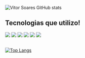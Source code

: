 ![Vitor Soares GitHub stats](https://github-readme-stats.vercel.app/api?username=Viitorsoares&show_icons=true&theme=highcontrast&locale=pt-br)

## Tecnologias que utilizo!

<div style="display: inline_block">
  <img aling="center alt="html5" src="https://img.shields.io/badge/HTML5-E34F26?style=for-the-badge&logo=html5&logoColor=white"/>
  <img aling="center alt="css3" src="https://img.shields.io/badge/CSS3-1572B6?style=for-the-badge&logo=css3&logoColor=white"/>
  <img aling="center alt="javascript" src="https://img.shields.io/badge/JavaScript-323330?style=for-the-badge&logo=javascript&logoColor=F7DF1E"/>
  <img aling="center alt="typescript" src="https://img.shields.io/badge/TypeScript-007ACC?style=for-the-badge&logo=typescript&logoColor=white"/>
  <img aling="center alt="react" src="https://img.shields.io/badge/React-20232A?style=for-the-badge&logo=react&logoColor=61DAFB"/>
  <img aling="center alt="bootstrap" src="https://img.shields.io/badge/Bootstrap-563D7C?style=for-the-badge&logo=bootstrap&logoColor=white"/>
</div><br/>

[![Top Langs](https://github-readme-stats.vercel.app/api/top-langs/?username=Viitorsoares&layout=donut-vertical&locale=pt-br)](https://github.com/anuraghazra/github-readme-stats)
